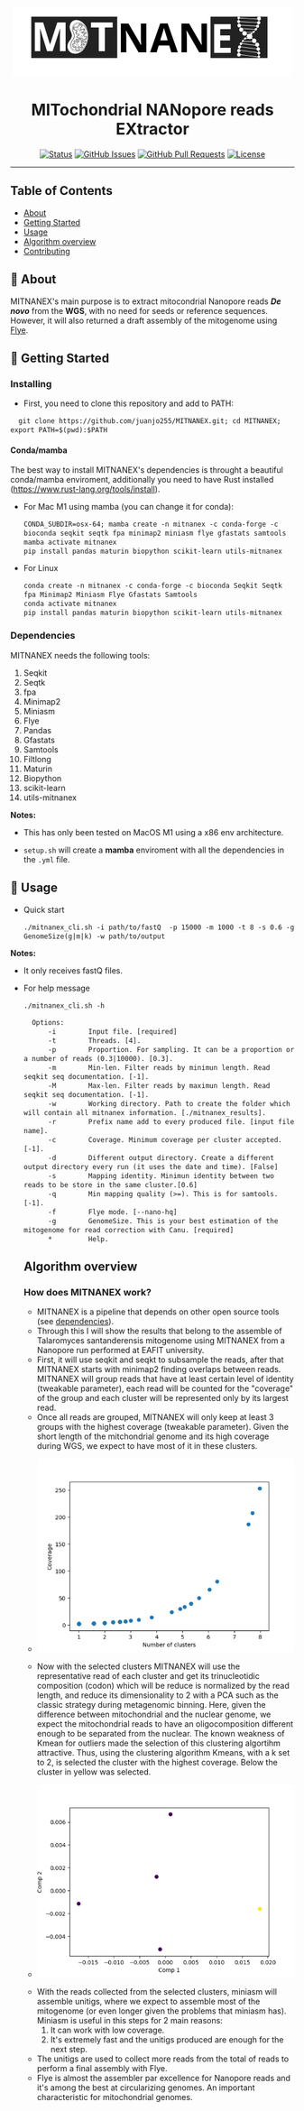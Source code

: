 <p align="center"><img src="images/MITNANEX.png" alt="MITNANEX"></p>

<h1 align="center">MITochondrial NANopore reads EXtractor</h3>

<div align="center">

  [![Status](https://img.shields.io/badge/status-active-success.svg)]() 
  [![GitHub Issues](https://img.shields.io/github/issues/kylelobo/The-Documentation-Compendium.svg)](https://github.com/juanjo255/MITNANEX/issues)
  [![GitHub Pull Requests](https://img.shields.io/github/issues-pr/kylelobo/The-Documentation-Compendium.svg)](https://github.com/juanjo255/MITNANEX/pulls)
  [![License](https://img.shields.io/badge/license-MIT-blue.svg)](/LICENSE)

</div>

---

## Table of Contents
+ [About](#about)
+ [Getting Started](#getting_started)
+ [Usage](#usage)
+ [Algorithm overview](#algorithm_overview)
+ [Contributing](../CONTRIBUTING.md)

## 🧐 About <a name = "about"></a>
MITNANEX's main purpose is to extract mitocondrial Nanopore reads **_De novo_** from the **WGS**, with no need for seeds or reference sequences. However, it will also returned a draft assembly of the mitogenome using [Flye](https://github.com/fenderglass/Flye.git).

## 🏁 Getting Started <a name = "getting_started"></a>

### Installing
* First, you need to clone this repository and add to PATH:
```
  git clone https://github.com/juanjo255/MITNANEX.git; cd MITNANEX; export PATH=$(pwd):$PATH
```

#### Conda/mamba

The best way to install MITNANEX's dependencies is throught a beautiful conda/mamba enviroment, additionally you need to have Rust installed (https://www.rust-lang.org/tools/install).

* For Mac M1 using mamba (you can change it for conda):
  ```
  CONDA_SUBDIR=osx-64; mamba create -n mitnanex -c conda-forge -c bioconda seqkit seqtk fpa minimap2 miniasm flye gfastats samtools
  mamba activate mitnanex
  pip install pandas maturin biopython scikit-learn utils-mitnanex
  ```
* For Linux
  ```
  conda create -n mitnanex -c conda-forge -c bioconda Seqkit Seqtk fpa Minimap2 Miniasm Flye Gfastats Samtools
  conda activate mitnanex
  pip install pandas maturin biopython scikit-learn utils-mitnanex
  ```
   
### Dependencies
MITNANEX needs the following tools:
1. Seqkit
2. Seqtk
3. fpa
4. Minimap2
5. Miniasm
6. Flye
7. Pandas
8. Gfastats
9. Samtools
10. Filtlong
11. Maturin
12. Biopython
13. scikit-learn
14. utils-mitnanex 

**Notes:** 

+ This has only been tested on MacOS M1 using a x86 env architecture.
  
+ ```setup.sh``` will create a **mamba** enviroment with all the dependencies in the  ```.yml``` file.

## 🎈 Usage <a name="usage"></a>

* Quick start
  ```
  ./mitnanex_cli.sh -i path/to/fastQ  -p 15000 -m 1000 -t 8 -s 0.6 -g GenomeSize(g|m|k) -w path/to/output
  ```
**Notes:** 
+ It only receives fastQ files.

* For help message
  ```
  ./mitnanex_cli.sh -h
  ```
  ```
    Options:
        -i        Input file. [required]
        -t        Threads. [4].
        -p        Proportion. For sampling. It can be a proportion or a number of reads (0.3|10000). [0.3].
        -m        Min-len. Filter reads by minimun length. Read seqkit seq documentation. [-1].
        -M        Max-len. Filter reads by maximun length. Read seqkit seq documentation. [-1].
        -w        Working directory. Path to create the folder which will contain all mitnanex information. [./mitnanex_results].
        -r        Prefix name add to every produced file. [input file name].
        -c        Coverage. Minimum coverage per cluster accepted. [-1].
        -d        Different output directory. Create a different output directory every run (it uses the date and time). [False]
        -s        Mapping identity. Minimun identity between two reads to be store in the same cluster.[0.6]
        -q        Min mapping quality (>=). This is for samtools. [-1].
        -f        Flye mode. [--nano-hq]
        -g        GenomeSize. This is your best estimation of the mitogenome for read correction with Canu. [required]
        *         Help.
  
  ```

  ## Algorithm overview <a name = "algorithm_overview"></a>
  ### **How does MITNANEX work?**
  + MITNANEX is a pipeline that depends on other open source tools (see [dependencies](#getting_started)).
  + Through this I will show the results that belong to the assemble of Talaromyces santanderensis mitogenome using MITNANEX from a Nanopore run performed at EAFIT university.
  + First, it will use seqkit and seqkt to subsample the reads, after that  MITNANEX starts with minimap2 finding overlaps between reads. MITNANEX will group reads that have at least certain level of identity (tweakable parameter), each read will be counted for the "coverage" of the group and each cluster will be represented only by its largest read.
  + Once all reads are grouped, MITNANEX will only keep at least 3 groups with the highest coverage (tweakable parameter). Given the short length of the mitchondrial genome and its high coverage during WGS, we expect to have most of it in these clusters.
  + <p align="center"><img src="images/Cluster_filter_by_cov.png" alt="Cluster_filter_by_cov"></p>
  + Now with the selected clusters MITNANEX will use the representative read of each cluster and get its trinucleotidic composition (codon) which will be reduce is normalized by the read length, and reduce its dimensionality to 2 with a PCA such as the classic strategy during metagenomic binning. Here, given the difference between mitochondrial and the nuclear genome, we expect the mitochondrial reads to have an oligocomposition different enough to be separated from the nuclear. The known weakness of Kmean for outliers made the selection of this clustering algortihm attractive. Thus, using the clustering algorithm Kmeans, with a k set to 2, is selected the cluster with the highest coverage. Below the cluster in yellow was selected.
  + <p align="center"><img src="images/Kmeans_on_pca.png" alt="Kmeans_on_pca"></p>
  + With the reads collected from the selected clusters, miniasm will assemble unitigs, where we expect to assemble most of the mitogenome (or even longer given the problems that miniasm has). Miniasm is useful in this steps for 2 main reasons:
    1. It can work with low coverage.
    2. It's extremely fast and the unitigs produced are enough for the next step.
  + The unitigs are used to collect more reads from the total of reads to perform a final assembly with Flye.
  + Flye is almost the assembler par excellence for Nanopore reads and it's among the best at circularizing genomes. An important characteristic for mitochondrial genomes. 
     
 






